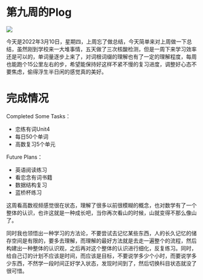 # 第九周的Plog

![](./Source/09/preface.jpg)

​		今天是2022年3月10日，星期四，上周忘了做总结，今天简单来对上周做一下总结，虽然刚到学校来一大堆事情，五天做了三次核酸检测，但是一周下来学习效率还是可以的，单词量逐步上来了，对词根词缀的理解也有了一定的理解程度，每周也能跑个15公里左右的步，希望能保持好这样不紧不慢的复习进度，调整好心态不要焦虑，偷得浮生半日闲的感觉真的美好。



# 完成情况

Completed Some Tasks：

- 恋练有词Unit4
- 每日50个单词
- 高数复习5个单元

Future Plans：

- 英语阅读练习
- 看恋念有词书籍
- 数据结构复习
- 蓝桥杯练习

​		这周看高数视频感觉很在状态，理解了很多以前很模糊的概念，也对数学有了一个整体的认识，也许这就是一种成长吧，当你再次看山的时候，山就变得不那么像山了。

​		同时我也领悟出一种学习的方法论，不要尝试去记忆某些东西，人的长久记忆的储存空间是有限的，要多去理解，而理解的最好方法就是去走一遍整个的流程，然后构建出一种整体的认识观，之后再对这个整体的认识进行细化，反复练习。同时，给自己订的计划不应该是时间，而应该是目标，不要说学多少个小时，而要说学多少东西，不然学一段时间正好学入状态，发现时间到了，然后切换科目状态就没了很可惜。

